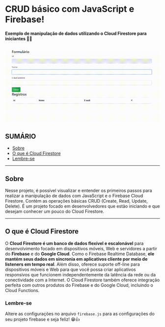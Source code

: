 # CRUD básico com JavaScript e Firebase!

#### Exemplo de manipulação de dados utilizando o Cloud Firestore para iniciantes 🚀🔥

![Gif Projeto](image.gif?raw=true)
---

## SUMÁRIO

- [Sobre](#sobre)
- [O que é Cloud Firestore](#o-que-é-cloud-firestore)
- [Lembre-se](#lembre-se)

---

## Sobre

Nesse projeto, é possível visualizar e entender os primeiros passos para realizar a manipulação de dados com JavaScript e o Firebase Cloud Firestore. Contém as operações básicas CRUD (Create, Read, Update, Delete). É um projeto focado em desenvolvedores que estão iniciando e que desejam conhecer um pouco do Cloud Firestore.

---

## O que é Cloud Firestore

O **Cloud Firestore é um banco de dados flexível e escalonável** para desenvolvimento focado em dispositivos móveis, Web e servidores a partir do **Firebase** e do **Google Cloud**. Como o Firebase Realtime Database, **ele mantém seus dados em sincronia em aplicativos cliente por meio de listeners em tempo real**. Além disso, oferece suporte off-line para dispositivos móveis e Web para que você possa criar aplicativos responsivos que funcionem independentemente da latência da rede ou da conectividade com a Internet. O Cloud Firestore também oferece integração perfeita com outros produtos do Firebase e do Google Cloud, incluindo o Cloud Functions.

### Lembre-se

Altere as configurações no arquivo `firebase.js` para as configurações do seu projeto firebase e seja feliz! 😁👍
